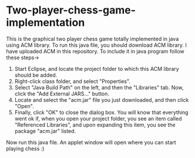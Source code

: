 # Two-player-chess-game-implementation

This is the graphical two player chess game totally implemented in java using ACM library.
To run this java file, you should download ACM library. I have uploaded ACM in this repository.
To include it in java program follow these steps->
1) Start Eclipse, and locate the project folder to which this ACM library should be added.<br>
2) Right-click class folder, and select "Properties".
3) Select "Java Build Path" on the left, and then the "Libraries" tab. Now, click the "Add External JARS..." button.
4) Locate and select the "acm.jar" file you just downloaded, and then click "Open".
5) Finally, click "OK" to close the dialog box. You will know that everything went ok if, when you open your project folder, you see an item called "Referenced Libraries", and upon expanding this item, you see the package "acm.jar" listed.

Now run this java file.
An applet window will open where you can start playing chess :)
